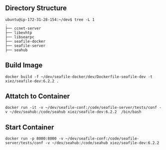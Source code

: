 ## Directory Structure

```
ubuntu@ip-172-31-28-154:~/dev$ tree -L 1
.
├── ccnet-server
├── libevhtp
├── libsearpc
├── seafile-docker
├── seafile-server
├── seahub
```

## Build Image

```
docker build -f ~/dev/seafile-docker/dev/Dockerfile-seafile-dev -t xiez/seafile-dev:6.2.2 .
```

## Attatch to Container

```
docker run -it -v ~/dev/seafile-conf:/code/seafile-server/tests/conf -v ~/dev/seahub:/code/seahub xiez/seafile-dev:6.2.2  /bin/bash
```

## Start Container

```
docker run -p 8000:8000 -v ~/dev/seafile-conf:/code/seafile-server/tests/conf -v ~/dev/seahub:/code/seahub xiez/seafile-dev:6.2.2
```





